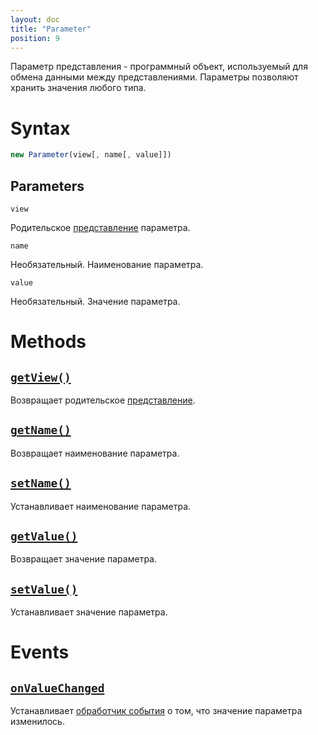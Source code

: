 ```yaml
---
layout: doc
title: "Parameter"
position: 9
---
```


Параметр представления - программный объект, используемый для обмена данными между представлениями.
Параметры позволяют хранить значения любого типа.

# Syntax

```js
new Parameter(view[, name[, value]])
```

## Parameters

`view`

Родительское [представление](../View/) параметра.

`name`

Необязательный. Наименование параметра.

`value`

Необязательный. Значение параметра.

# Methods

## [`getView()`](Parameter.getView/)

Возвращает родительское [представление](../View/).

## [`getName()`](Parameter.getName/)

Возвращает наименование параметра.

## [`setName()`](Parameter.setName/)

Устанавливает наименование параметра.

## [`getValue()`](Parameter.getValue/)

Возвращает значение параметра.

## [`setValue()`](Parameter.setValue/)

Устанавливает значение параметра.

# Events

## [`onValueChanged`](Parameter.onValueChanged/)

Устанавливает [обработчик события](../Script/) о том, что значение параметра изменилось.
